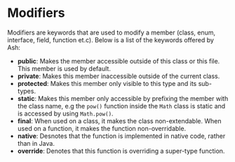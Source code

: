 # Modifiers
Modifiers are keywords that are used to modify a member (class, enum, interface, field, function et.c). Below is a list of the keywords offered by Ash:

* **public**: Makes the member accessible outside of this class or this file. This member is used by default.
* **private**: Makes this member inaccessible outside of the current class.
* **protected**: Makes this member only visible to this type and its sub-types.
* **static**: Makes this member only accessible by prefixing the member with the class name, e.g the `pow()` function inside the `Math` class is static and is accessed by using `Math.pow()`.
* **final**: When used on a class, it makes the class non-extendable. When used on a function, it makes the function non-overridable.
* **native**: Desnotes that the function is implemented in native code, rather than in Java.
* **override**: Denotes that this function is overriding a super-type function.